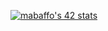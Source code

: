 [![mabaffo's 42 stats](https://badge42.vercel.app/api/v2/clj5t4hp5017508ie2lbus57n/stats?cursusId=21&coalitionId=285)](https://github.com/JaeSeoKim/badge42)

<!--
**mrbff/mrbff** is a ✨ _special_ ✨ repository because its `README.md` (this file) appears on your GitHub profile.

Here are some ideas to get you started:

- 🔭 I’m currently working on ...
- 🌱 I’m currently learning ...
- 👯 I’m looking to collaborate on ...
- 🤔 I’m looking for help with ...
- 💬 Ask me about ...
- 📫 How to reach me: ...
- 😄 Pronouns: ...
- ⚡ Fun fact: ...
-->
